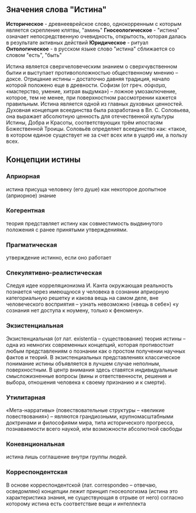 ## Значения слова "Истина"
**Историческое** - древнееврейское слово, однокорренным с которым является скрепление клятвы, "аминь"
**Гносеологическое** - "истина" означает непосредственную очевидность, открытость, которая далась в результате активных действий
**Юридическое** - ритуал
**Онтологическое** - в русском языке слово "истина" сближается со словом "есть", "быть"

Истина является сверхчеловеческим знанием о сверхчувственном бытии и выступает противоположностью общественному мнению – доксе.
Отрицание истины – достаточно давняя традиция, начало которой положено еще в древности. Софизм (от греч. σόφισμα, «мастерство, умение, хитрая выдумка») – ложное умозаключение, которое, тем не менее, при поверхностном рассмотрении кажется правильным.
Истина является одной из главных духовных ценностей. Духовная концепция всеединства была разработана в Вл. С. Соловьева, она выражает абсолютную ценность для отечественной культуры Истины, Добра и Красоты, соответствующих трём ипостасям Божественной Троицы. Соловьёв определяет всеединство как: «такое, в котором единое существует не за счет всех или в ущерб им, а пользу всех.

## Концепции истины
### Априорная
истина присуща человеку (его душе) как некоторое доопытное (априорное) знание
### Когерентная
теория представляет истину как совместимость выдвинутого положения с ранее принятыми утверждениями.
### Прагматическая
утверждение истинно, если оно работает
### Спекулятивно-реалистическая
Следуя идее корреляционизма И. Канта окружающая реальность познается через имеющуюся у человека в сознании априорную категориальную решетку и какова вещь на самом деле, вне человеческого восприятия – узнать невозможно («вещь в себе») «у сознания нет доступа к ноумену, только к феномену».
### Экзистенциальная
Экзистенциальная (от лат. existentia – существование) теория истины – одна из немногих современных концепций, которая противостоит любым представлениям о познании как о простом получении научных фактов и теорий. В экзистенциальных представлениях классическое понимание истины объявляется в лучшем случае неполным, поверхностным. В центр внимания здесь ставятся индивидуальные смысложизненные вопросы (вины и ответственности, решения и выбора, отношения человека к своему признанию и к смерти).
### Утилитарная
«Мета-нарративы» (повествовательные структуры – «великие повествования») – являются грандиозными, крупномасштабными доктринами и философиями мира, типа исторического прогресса, познаваемости всего наукой, или возможности абсолютной свободы
### Коневнциональная
истина лишь соглашение внутри группы людей.
### Корреспондентская
В основе корреспондентской (лат. correspondeo – отвечаю, осведомляю) концепции лежит принцип гносеологизма (истина это характеристика знания, не существующая в отрыве от него) согласно которому истина есть соответствие вещи и интеллекта
